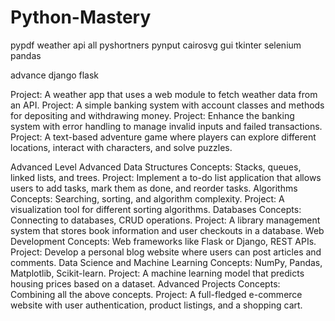 # Python-Mastery
pypdf
weather api all
pyshortners
pynput
cairosvg
gui tkinter
selenium
pandas

advance
django
flask

Project: A weather app that uses a web module to fetch weather data from an API.
Project: A simple banking system with account classes and methods for depositing and withdrawing money.
Project: Enhance the banking system with error handling to manage invalid inputs and failed transactions.
Project: A text-based adventure game where players can explore different locations, interact with characters, and solve puzzles.

Advanced Level
Advanced Data Structures
Concepts: Stacks, queues, linked lists, and trees.
Project: Implement a to-do list application that allows users to add tasks, mark them as done, and reorder tasks.
Algorithms
Concepts: Searching, sorting, and algorithm complexity.
Project: A visualization tool for different sorting algorithms.
Databases
Concepts: Connecting to databases, CRUD operations.
Project: A library management system that stores book information and user checkouts in a database.
Web Development
Concepts: Web frameworks like Flask or Django, REST APIs.
Project: Develop a personal blog website where users can post articles and comments.
Data Science and Machine Learning
Concepts: NumPy, Pandas, Matplotlib, Scikit-learn.
Project: A machine learning model that predicts housing prices based on a dataset.
Advanced Projects
Concepts: Combining all the above concepts.
Project: A full-fledged e-commerce website with user authentication, product listings, and a shopping cart.